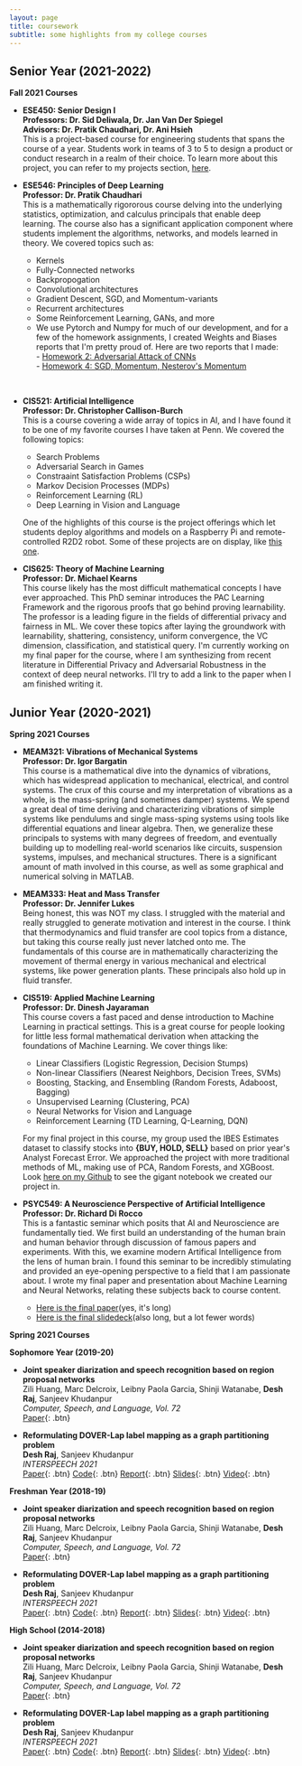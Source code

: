 ```yaml
---
layout: page
title: coursework
subtitle: some highlights from my college courses
---
```


## Senior Year (2021-2022)

**Fall 2021 Courses**

- **ESE450: Senior Design I** \
  **Professors: Dr. Sid Deliwala, Dr. Jan Van Der Spiegel** \
  **Advisors: Dr. Pratik Chaudhari, Dr. Ani Hsieh** \
  This is a project-based course for engineering students that spans the course of a year.  Students work in teams of 3 to 5 to design a product or conduct research in a realm of their choice.  To learn more about this project, you can refer to my projects section, [here](https://geande.github.io/projects/).

- **ESE546: Principles of Deep Learning** \
  **Professor: Dr. Pratik Chaudhari** \
  This is a mathematically rigororous course delving into the underlying statistics, optimization, and calculus principals that enable deep learning.  The course also has a significant application component where students implement the algorithms, networks, and models learned in theory.  We covered topics such as:
  - Kernels
  - Fully-Connected networks
  - Backpropogation
  - Convolutional architectures
  - Gradient Descent, SGD, and Momentum-variants
  - Recurrent architectures
  - Some Reinforcement Learning, GANs, and more
  - We use Pytorch and Numpy for much of our development, and for a few of the homework assignments, I created Weights and Biases reports that I'm pretty proud of.  Here are two reports that I made: <br/>
        -  [Homework 2: Adversarial Attack of CNNs](https://wandb.ai/geande/ese546-homework2p4/reports/ESE546-Homework-2--VmlldzoxMDk0NTMz)<br/>
        -  [Homework 4: SGD, Momentum, Nesterov's Momentum](https://wandb.ai/geande/ese546-homework4p2/reports/ESE546-HW4-Report--VmlldzoxMjYzNTEy)<br/>
<br/>

- **CIS521: Artificial Intelligence** \
  **Professor: Dr. Christopher Callison-Burch** \
  This is a course covering a wide array of topics in AI, and I have found it to be one of my favorite courses I have taken at Penn.  We covered the following topics:
  - Search Problems
  - Adversarial Search in Games
  - Constraaint Satisfaction Problems (CSPs)
  - Markov Decision Processes (MDPs)
  - Reinforcement Learning (RL)
  - Deep Learning in Vision and Language

  One of the highlights of this course is the project offerings which let students deploy algorithms and models on a Raspberry Pi and remote-controlled R2D2 robot.  Some of these projects are on display, like [this one](https://geande.github.io/2021-12-09-rpi-vision/).


- **CIS625: Theory of Machine Learning** \
  **Professor: Dr. Michael Kearns** \
  This course likely has the most difficult mathematical concepts I have ever approached.  This PhD seminar introduces the PAC Learning Framework and the rigorous proofs that go behind proving learnability.  The professor is a leading figure in the fields of differential privacy and fairness in ML.  We cover these topics after laying the groundwork with learnability, shattering, consistency, uniform convergence, the VC dimension, classification, and statistical query.  I'm currently working on my final paper for the course, where I am synthesizing from recent literature in Differential Privacy and Adversarial Robustness in the context of deep neural networks.  I'll try to add a link to the paper when I am finished writing it.



## Junior Year (2020-2021)

**Spring 2021 Courses**

- **MEAM321: Vibrations of Mechanical Systems** \
  **Professor: Dr. Igor Bargatin** \
  This course is a mathematical dive into the dynamics of vibrations, which has widespread application to mechanical, electrical, and control systems.  The crux of this course and my interpretation of vibrations as a whole, is the mass-spring (and sometimes damper) systems.  We spend a great deal of time deriving and characterizing vibrations of simple systems like pendulums and single mass-sping systems using tools like differential equations and linear algebra.  Then, we generalize these principals to systems with many degrees of freedom, and eventually building up to modelling real-world scenarios like circuits, suspension systems, impulses, and mechanical structures.  There is a significant amount of math involved in this course, as well as some graphical and numerical solving in MATLAB.


- **MEAM333: Heat and Mass Transfer** \
  **Professor: Dr. Jennifer Lukes** \
  Being honest, this was NOT my class.  I struggled with the material and really struggled to generate motivation and interest in the course.  I think that thermodynamics and fluid transfer are cool topics from a distance, but taking this course really just never latched onto me.  The fundamentals of this course are in mathematically characterizing the movement of thermal energy in various mechanical and electrical systems, like power generation plants.  These principals also hold up in fluid transfer.


- **CIS519: Applied Machine Learning** \
  **Professor: Dr. Dinesh Jayaraman** \
  This course covers a fast paced and dense introduction to Machine Learning in practical settings.  This is a great course for people looking for little less formal mathematical derivation when attacking the foundations of Machine Learning.  We cover things like:
  - Linear Classifiers (Logistic Regression, Decision Stumps)
  - Non-linear Classifiers (Nearest Neighbors, Decision Trees, SVMs)
  - Boosting, Stacking, and Ensembling (Random Forests, Adaboost, Bagging)
  - Unsupervised Learning (Clustering, PCA)
  - Neural Networks for Vision and Language
  - Reinforcement Learning (TD Learning, Q-Learning, DQN)
  
  For my final project in this course, my group used the IBES Estimates dataset to classify stocks into **\{BUY, HOLD, SELL\}** based on prior year's Analyst Forecast Error.  We approached the project with more traditional methods of ML, making use of PCA, Random Forests, and XGBoost.  Look [here on my Github](https://github.com/geande/stonks) to see the gigant notebook we created our project in.
  

- **PSYC549: A Neuroscience Perspective of Artificial Intelligence** \
  **Professor: Dr. Richard Di Rocco** \
  This is a fantastic seminar which posits that AI and Neuroscience are fundamentally tied.  We first build an understanding of the human brain and human behavior through discussion of famous papers and experiments.  With this, we examine modern Artifical Intelligence from the lens of human brain.  I found this seminar to be incredibly stimulating and provided an eye-opening perspective to a field that I am passionate about.  I wrote my final paper and presentation about Machine Learning and Neural Networks, relating these subjects back to course content.
  - [Here is the final paper]()(yes, it's long)
  - [Here is the final slidedeck](./549prez.html)(also long, but a lot fewer words)

**Spring 2021 Courses**
  
**Sophomore Year (2019-20)**

- **Joint speaker diarization and speech recognition based on region proposal networks**  
  Zili Huang, Marc Delcroix, Leibny Paola Garcia, Shinji Watanabe, **Desh Raj**, Sanjeev Khudanpur  
  *Computer, Speech, and Language, Vol. 72*  
  [Paper](https://doi.org/10.1016/j.csl.2021.101316){: .btn}

- **Reformulating DOVER-Lap label mapping as a graph partitioning problem**  
  **Desh Raj**, Sanjeev Khudanpur  
  *INTERSPEECH 2021*  
  [Paper](https://www.isca-speech.org/archive/interspeech_2021/raj21b_interspeech.html){: .btn}
  [Code](https://github.com/desh2608/dover-lap){: .btn}
  [Report](/static/report/doverlap.pdf){: .btn}
  [Slides](/static/ppt/interspeech21_doverlap.pdf){: .btn}
  [Video](/static/video/interspeech21_doverlap_full.mp4){: .btn}
  
**Freshman Year (2018-19)**

- **Joint speaker diarization and speech recognition based on region proposal networks**  
  Zili Huang, Marc Delcroix, Leibny Paola Garcia, Shinji Watanabe, **Desh Raj**, Sanjeev Khudanpur  
  *Computer, Speech, and Language, Vol. 72*  
  [Paper](https://doi.org/10.1016/j.csl.2021.101316){: .btn}

- **Reformulating DOVER-Lap label mapping as a graph partitioning problem**  
  **Desh Raj**, Sanjeev Khudanpur  
  *INTERSPEECH 2021*  
  [Paper](https://www.isca-speech.org/archive/interspeech_2021/raj21b_interspeech.html){: .btn}
  [Code](https://github.com/desh2608/dover-lap){: .btn}
  [Report](/static/report/doverlap.pdf){: .btn}
  [Slides](/static/ppt/interspeech21_doverlap.pdf){: .btn}
  [Video](/static/video/interspeech21_doverlap_full.mp4){: .btn}
  
**High School (2014-2018)**

- **Joint speaker diarization and speech recognition based on region proposal networks**  
  Zili Huang, Marc Delcroix, Leibny Paola Garcia, Shinji Watanabe, **Desh Raj**, Sanjeev Khudanpur  
  *Computer, Speech, and Language, Vol. 72*  
  [Paper](https://doi.org/10.1016/j.csl.2021.101316){: .btn}

- **Reformulating DOVER-Lap label mapping as a graph partitioning problem**  
  **Desh Raj**, Sanjeev Khudanpur  
  *INTERSPEECH 2021*  
  [Paper](https://www.isca-speech.org/archive/interspeech_2021/raj21b_interspeech.html){: .btn}
  [Code](https://github.com/desh2608/dover-lap){: .btn}
  [Report](/static/report/doverlap.pdf){: .btn}
  [Slides](/static/ppt/interspeech21_doverlap.pdf){: .btn}
  [Video](/static/video/interspeech21_doverlap_full.mp4){: .btn}
